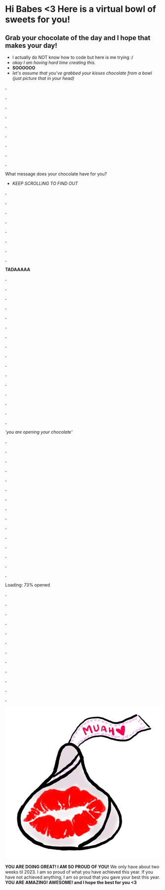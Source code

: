 # Hi Babes <3 Here is a virtual bowl of sweets for you!
## Grab your chocolate of the day and I hope that makes your day!

* I actually do NOT know how to code but here is me trying :/
* *okay I am having hard time creating this.*
* **SOOOOOO** 
* *let's assume that you've grabbed your kisses chocolate from a bowl (just picture that in your head)*

**.**

**.**

**.**

**.**

**.**

**.**

**.**

**.**

**.**

What message does your chocolate have for you?
* *KEEP SCROLLING TO FIND OUT*

**.**

**.**

**.**

**.**

**.**

**.**

**.**

**.**

**TADAAAAA**

**.**

**.**

**.**

**.**

**.**

**.**

**.**

**.**

**.**

**.**

**.**

**.**

**.**

**.**

**.**

**.**

*'you are opening your chocolate'*

**.**

**.**

**.**

**.**

**.**

**.**

**.**

**.**

**.**

**.**

**.**

**.**

**.**

**.**

**.**

Loading: 73% opened

**.**

**.**

**.**

**.**

**.**

**.**

**.**

**.**

**.**

**.**

**.**

**.**

![](kiss.jpg)

**YOU ARE DOING GREAT! I AM SO PROUD OF YOU!**
We only have about two weeks til 2023. I am so proud of what you have achieved this year. 
If you have not achieved anything, I am so proud that you gave your best this year. 
**YOU ARE AMAZING! AWESOME! and I hope the best for you <3**

